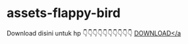 # assets-flappy-bird

Download disini untuk hp
👇👇👇👇👇👇👇👇👇👇
<a href="https://github.com/exploidtraqra/assets-flappy-bird/archive/refs/heads/main.zip">DOWNLOAD</a 
